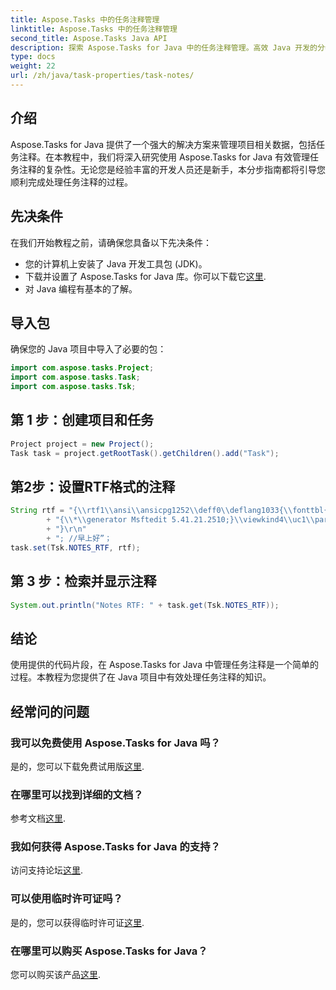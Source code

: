 ```yaml
---
title: Aspose.Tasks 中的任务注释管理
linktitle: Aspose.Tasks 中的任务注释管理
second_title: Aspose.Tasks Java API
description: 探索 Aspose.Tasks for Java 中的任务注释管理。高效 Java 开发的分步指南。立即下载免费试用版！
type: docs
weight: 22
url: /zh/java/task-properties/task-notes/
---
```

## 介绍
Aspose.Tasks for Java 提供了一个强大的解决方案来管理项目相关数据，包括任务注释。在本教程中，我们将深入研究使用 Aspose.Tasks for Java 有效管理任务注释的复杂性。无论您是经验丰富的开发人员还是新手，本分步指南都将引导您顺利完成处理任务注释的过程。
## 先决条件
在我们开始教程之前，请确保您具备以下先决条件：
- 您的计算机上安装了 Java 开发工具包 (JDK)。
- 下载并设置了 Aspose.Tasks for Java 库。你可以下载它[这里](https://releases.aspose.com/tasks/java/).
- 对 Java 编程有基本的了解。
## 导入包
确保您的 Java 项目中导入了必要的包：
```java
import com.aspose.tasks.Project;
import com.aspose.tasks.Task;
import com.aspose.tasks.Tsk;
```
## 第 1 步：创建项目和任务
```java
Project project = new Project();
Task task = project.getRootTask().getChildren().add("Task");
```
## 第2步：设置RTF格式的注释
```java
String rtf = "{\\rtf1\\ansi\\ansicpg1252\\deff0\\deflang1033{\\fonttbl{\\f0\\fnil\\fcharset134 SimSun;}{\\f1\\fnil\\fcharset0 Calibri;}}\r\n"
        + "{\\*\\generator Msftedit 5.41.21.2510;}\\viewkind4\\uc1\\pard\\sa200\\sl276\\slmult1\\lang9\\f0\\fs22\\'d4\\'e7\\'c9\\'cf\\'ba\\'c3\\f1\\par\r\n"
        + "}\r\n"
        + "; //早上好”；
task.set(Tsk.NOTES_RTF, rtf);
```
## 第 3 步：检索并显示注释
```java
System.out.println("Notes RTF: " + task.get(Tsk.NOTES_RTF));
```
## 结论
使用提供的代码片段，在 Aspose.Tasks for Java 中管理任务注释是一个简单的过程。本教程为您提供了在 Java 项目中有效处理任务注释的知识。
## 经常问的问题
### 我可以免费使用 Aspose.Tasks for Java 吗？
是的，您可以下载免费试用版[这里](https://releases.aspose.com/).
### 在哪里可以找到详细的文档？
参考文档[这里](https://reference.aspose.com/tasks/java/).
### 我如何获得 Aspose.Tasks for Java 的支持？
访问支持论坛[这里](https://forum.aspose.com/c/tasks/15).
### 可以使用临时许可证吗？
是的，您可以获得临时许可证[这里](https://purchase.aspose.com/temporary-license/).
### 在哪里可以购买 Aspose.Tasks for Java？
您可以购买该产品[这里](https://purchase.aspose.com/buy).